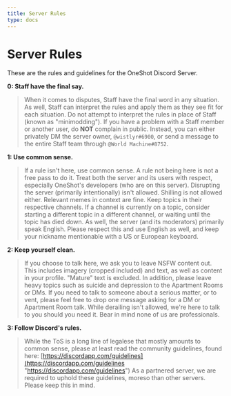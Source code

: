 ```yaml
---
title: Server Rules
type: docs
---
```


# Server Rules
These are the rules and guidelines for the OneShot Discord Server.

**0: Staff have the final say.**

> When it comes to disputes, Staff have the final word in any situation. As well, Staff can interpret the rules and apply them as they see fit for each situation. Do not attempt to interpret the rules in place of Staff (known as "minimodding"). If you have a problem with a Staff member or another user, do **NOT** complain in public. Instead, you can either privately DM the server owner, `@wistlyr#6900`, or send a message to the entire Staff team through `@World Machine#8752`.
    
**1: Use common sense.**

> If a rule isn't here, use common sense. A rule not being here is not a free pass to do it. Treat both the server and its users with respect, especially OneShot's developers (who are on this server). Disrupting the server (primarily intentionally) isn't allowed. Shilling is not allowed either. Relevant memes in context are fine. Keep topics in their respective channels. If a channel is currently on a topic, consider starting a different topic in a different channel, or waiting until the topic has died down. As well, the server (and its moderators) primarily speak English. Please respect this and use English as well, and keep your nickname mentionable with a US or European keyboard.
    
**2: Keep yourself clean.**
    
> If you choose to talk here, we ask you to leave NSFW content out. This includes imagery (cropped included) and text, as well as content in your profile. "Mature" text is excluded. In addition, please leave heavy topics such as suicide and depression to the Apartment Rooms or DMs. If you need to talk to someone about a serious matter, or to vent, please feel free to drop one message asking for a DM or Apartment Room talk. While derailing isn't allowed, we're here to talk to you should you need it. Bear in mind none of us are professionals.
    
**3: Follow Discord's rules.**
    
> While the ToS is a long line of legalese that mostly amounts to common sense, please at least read the community guidelines, found here: [https://discordapp.com/guidelines](https://discordapp.com/guidelines "https://discordapp.com/guidelines") As a partnered server, we are required to uphold these guidelines, moreso than other servers. Please keep this in mind.